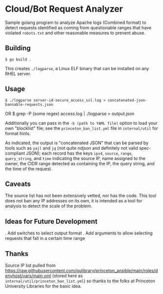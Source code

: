 # Cloud/Bot Request Analyzer

Sample golang program to analyze Apache logs (Combined format) to detect
requests identified as coming from questionable ranges that have violated
`robots.txt` and other reasonable measures to prevent abuse.

## Building

    $ go build .

This creates `./logparse`, a Linux ELF binary that can be installed on any RHEL server.

## Usage

    $ ./logparse server-id-secure_access_ssl.log > concatenated-json-bannable-requests.json

OR
    $ grep -P (some regex) access.log | ./logparse > output.json

Additionally you can pass in the `-b (path to YAML file)` option to load your
own "blocklist" file; see the `princeton_ban_list.yml` file in `internal/util`
for format hints.

As indicated, the output is "concatenated JSON" that can be parsed by tools 
such as `yajl` and `jq` (not quite ndjson and definitely not valid spec-compliant JSON); each record has the keys `ipv4`, `source`, `range`,
`query_string`, and `time` indicating the source IP, name assigned to the
owner, the CIDR range detected as containing the IP, the query string, and the
time of the request.

## Caveats

The source list has not been extensively vetted, nor has the code. This tool
does not ban any IP addresses on its own, it is intended as a tool for analysis
to detect the scale of the problem.

## Ideas for Future Development

. Add switches to select output format
. Add arguments to allow selecting requests that fall in a certain time range

## Thanks 

Source IP list pulled from
https://raw.githubusercontent.com/pulibrary/princeton_ansible/main/roles/denyhost/vars/main.yml (stored here as `internal/util/princeton_ban_list.yml`)
so thanks to the folks at Princeton University Libraries for the basic idea.

